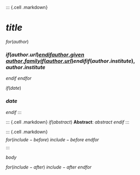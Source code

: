 ::: {.cell .markdown}
# $title$
$for(author)$
### $if(author.url)$[$endif$$author.given$ $author.family$$if(author.url)$]($author.url$)$endif$$if(author.institute)$, $author.institute$ 

$endif$
$endfor$

$if(date)$
### $date$
$endif$
:::

::: {.cell .markdown}
$if(abstract)$
**Abstract**: $abstract$
$endif$
:::

::: {.cell .markdown}
$$$$
$for(include-before)$
$include-before$
$endfor$
$$$$
:::

$body$

$for(include-after)$
$include-after$
$endfor$
